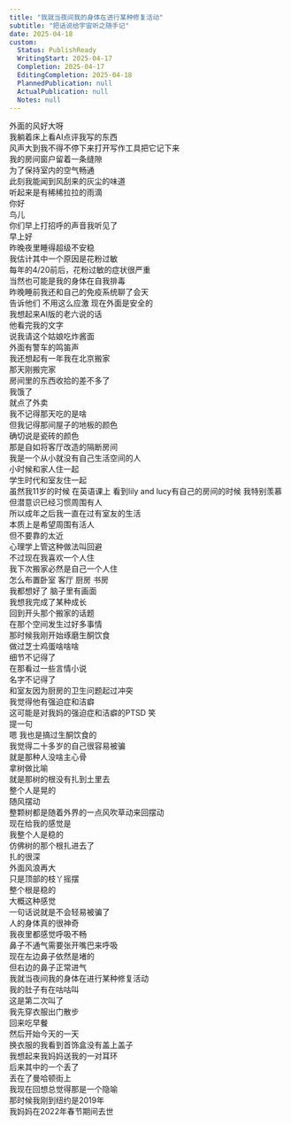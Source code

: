 ```yaml
---      
title: "我就当夜间我的身体在进行某种修复活动"      
subtitle: "把话说给宇宙听之随手记"      
date: 2025-04-18      
custom:      
  Status: PublishReady      
  WritingStart: 2025-04-17      
  Completion: 2025-04-17      
  EditingCompletion: 2025-04-18      
  PlannedPublication: null      
  ActualPublication: null      
  Notes: null      
---          
```

外面的风好大呀        
我躺着床上看AI点评我写的东西        
风声大到我不得不停下来打开写作工具把它记下来          
我的房间窗户留着一条缝隙        
为了保持室内的空气畅通        
此刻我能闻到风刮来的灰尘的味道          
听起来是有稀稀拉拉的雨滴          
你好        
鸟儿        
你们早上打招呼的声音我听见了        
早上好          
昨晚夜里睡得超级不安稳        
我估计其中一个原因是花粉过敏        
每年的4/20前后，花粉过敏的症状很严重        
当然也可能是我的身体在自我排毒          
昨晚睡前我还和自己的免疫系统聊了会天        
告诉他们 不用这么应激 现在外面是安全的          
我想起来AI版的老六说的话        
他看完我的文字        
说我请这个姑娘吃炸酱面          
外面有警车的鸣笛声          
我还想起有一年我在北京搬家        
那天刚搬完家        
房间里的东西收拾的差不多了        
我饿了        
就点了外卖        
我不记得那天吃的是啥        
但我记得那间屋子的地板的颜色        
确切说是瓷砖的颜色        
那是自如将客厅改造的隔断房间          
我是一个从小就没有自己生活空间的人        
小时候和家人住一起        
学生时代和室友住一起        
虽然我11岁的时候 在英语课上 看到lily and lucy有自己的房间的时候 我特别羡慕        
但潜意识已经习惯周围有人        
所以成年之后我一直在过有室友的生活        
本质上是希望周围有活人        
但不要靠的太近        
心理学上管这种做法叫回避          
不过现在我喜欢一个人住        
我下次搬家必然是自己一个人住        
怎么布置卧室 客厅 厨房 书房        
我都想好了 脑子里有画面        
我想我完成了某种成长          
回到开头那个搬家的话题        
在那个空间发生过好多事情        
那时候我刚开始琢磨生酮饮食        
做过芝士鸡蛋啥啥啥        
细节不记得了        
在那看过一些言情小说        
名字不记得了        
和室友因为厨房的卫生问题起过冲突        
我觉得他有强迫症和洁癖        
这可能是对我妈的强迫症和洁癖的PTSD 笑          
提一句        
嗯 我也是搞过生酮饮食的        
我觉得二十多岁的自己很容易被骗        
就是那种人没啥主心骨        
拿树做比喻        
就是那树的根没有扎到土里去        
整个人是晃的        
随风摆动        
整颗树都是随着外界的一点风吹草动来回摆动          
现在给我的感觉是        
我整个人是稳的        
仿佛树的那个根扎进去了        
扎的很深        
外面风浪再大        
只是顶部的枝丫摇摆        
整个根是稳的        
大概这种感觉        
一句话说就是不会轻易被骗了          
人的身体真的很神奇        
我夜里都感觉呼吸不畅        
鼻子不通气需要张开嘴巴来呼吸        
现在左边鼻子依然是堵的        
但右边的鼻子正常进气        
我就当夜间我的身体在进行某种修复活动          
我的肚子有在咕咕叫        
这是第二次叫了          
我先穿衣服出门散步        
回来吃早餐        
然后开始今天的一天          
换衣服的我看到首饰盒没有盖上盖子        
我想起来我妈妈送我的一对耳环        
后来其中的一个丢了        
丢在了曼哈顿街上        
我现在回想总觉得那是一个隐喻        
那时候我刚到纽约是2019年        
我妈妈在2022年春节期间去世          
      